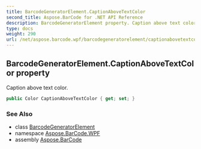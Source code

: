 ```yaml
---
title: BarcodeGeneratorElement.CaptionAboveTextColor
second_title: Aspose.BarCode for .NET API Reference
description: BarcodeGeneratorElement property. Caption above text color
type: docs
weight: 290
url: /net/aspose.barcode.wpf/barcodegeneratorelement/captionabovetextcolor/
---
```

## BarcodeGeneratorElement.CaptionAboveTextColor property

Caption above text color.

```csharp
public Color CaptionAboveTextColor { get; set; }
```

### See Also

* class [BarcodeGeneratorElement](../)
* namespace [Aspose.BarCode.WPF](../../barcodegeneratorelement/)
* assembly [Aspose.BarCode](../../../)


